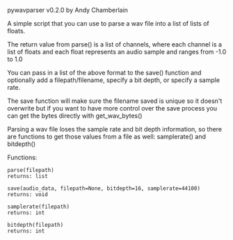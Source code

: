 pywavparser v0.2.0 by Andy Chamberlain

A simple script that you can use to parse a wav file into a list of lists of floats.

The return value from parse() is a list of channels, where each channel is a list of floats and each float represents an audio sample and ranges from -1.0 to 1.0

You can pass in a list of the above format to the save() function and optionally add a filepath/filename, specify a bit depth, or specify a sample rate.

The save function will make sure the filename saved is unique so it doesn't overwrite but if you want to have more control over the save process you can get the bytes directly with get_wav_bytes()

Parsing a wav file loses the sample rate and bit depth information, so there are functions to get those values from a file as well: samplerate() and bitdepth()

Functions:

	parse(filepath)
	returns: list

	save(audio_data, filepath=None, bitdepth=16, samplerate=44100)
	returns: void

	samplerate(filepath)
	returns: int

	bitdepth(filepath)
	returns: int
